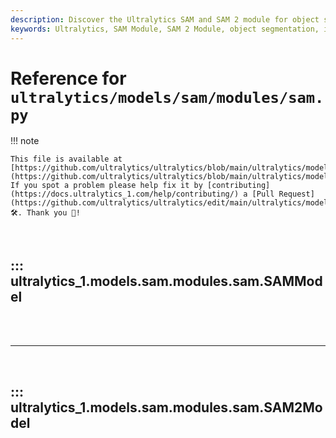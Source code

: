 ```yaml
---
description: Discover the Ultralytics SAM and SAM 2 module for object segmentation. Learn about its components, such as image encoders and mask decoders, in this comprehensive guide.
keywords: Ultralytics, SAM Module, SAM 2 Module, object segmentation, image encoder, mask decoder, prompt encoder, AI, machine learning
---
```


# Reference for `ultralytics/models/sam/modules/sam.py`

!!! note

    This file is available at [https://github.com/ultralytics/ultralytics/blob/main/ultralytics/models/sam/modules/sam.py](https://github.com/ultralytics/ultralytics/blob/main/ultralytics/models/sam/modules/sam.py). If you spot a problem please help fix it by [contributing](https://docs.ultralytics_1.com/help/contributing/) a [Pull Request](https://github.com/ultralytics/ultralytics/edit/main/ultralytics/models/sam/modules/sam.py) 🛠️. Thank you 🙏!

<br>

## ::: ultralytics_1.models.sam.modules.sam.SAMModel

<br><br><hr><br>

## ::: ultralytics_1.models.sam.modules.sam.SAM2Model

<br><br>
